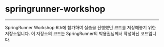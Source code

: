 # springrunner-workshop
-------------------------
SpringRunner Workshop 6th에 참가하여 실습을 진행했던 코드를 저장해놓기 위한 저장소입니다. 이 저장소의 코드는 SpringRunner의 박용권님께서 작성하신 코드입니다.
